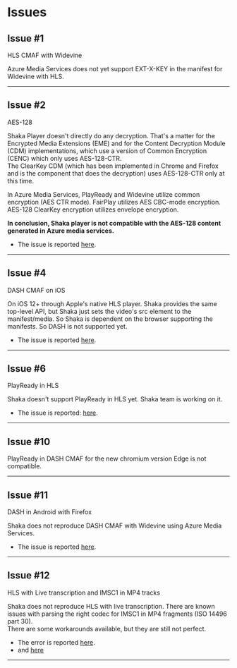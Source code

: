# Issues

## Issue #1

HLS CMAF with Widevine

Azure Media Services does not yet support EXT-X-KEY in the manifest for Widevine with HLS.

------

## Issue #2

AES-128

Shaka Player doesn't directly do any decryption. That's a matter for the Encrypted Media Extensions (EME) and for the Content Decryption Module (CDM) implementations, which use a version of Common Encryption (CENC) which only uses AES-128-CTR.  
The ClearKey CDM (which has been implemented in Chrome and Firefox and is the component that does the decryption) uses AES-128-CTR only at this time.

In Azure Media Services, PlayReady and Widevine utilize common encryption (AES CTR mode). FairPlay utilizes AES CBC-mode encryption. AES-128 ClearKey encryption utilizes envelope encryption.

**In conclusion, Shaka player is not compatible with the AES-128 content generated in Azure media services.**

- The issue is reported [here](https://github.com/google/shaka-player/issues/850).

------

## Issue #4

DASH CMAF on iOS

On iOS 12+ through Apple's native HLS player. Shaka provides the same top-level API, but Shaka just sets the video's src element to the manifest/media. So Shaka is dependent on the browser supporting the manifests. So DASH is not supported yet.

- The issue is reported [here](https://github.com/google/shaka-player#platform-and-browser-support-matrix).

------

## Issue #6

PlayReady in HLS

Shaka doesn't support PlayReady in HLS yet. Shaka team is working on it.

- The issue is reported: [here](https://github.com/google/shaka-player/issues/1145).

------

## Issue #10

PlayReady in DASH CMAF for the new chromium version Edge is not compatible. 

------

## Issue #11 

DASH in Android with Firefox

Shaka does not reproduce DASH CMAF with Widevine using Azure Media Services.

- The issue is reported [here](https://github.com/google/shaka-player/issues/2696).

------

## Issue #12

HLS with Live transcription and IMSC1 in MP4 tracks

Shaka does not reproduce HLS with live transcription.
There are known issues with parsing the right codec for IMSC1 in MP4 fragments (ISO 14496 part 30).  
There are some workarounds available, but they are still not perfect.

- The error is reported [here](https://github.com/google/shaka-player/issues/1996).
- and [here](https://github.com/google/shaka-player/issues/1959)

------
